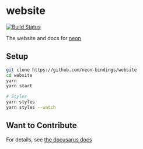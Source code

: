 # website

[![Build Status](https://travis-ci.org/neon-bindings/website.svg?branch=master)](https://travis-ci.org/neon-bindings/website)

The website and docs for [neon](https://github.com/neon-bindings/neon)

## Setup

```bash
git clone https://github.com/neon-bindings/website
cd website
yarn
yarn start

# Styles
yarn styles
yarn styles --watch
```

## Want to Contribute 

For details, see [the docusarus docs](https://v2.docusaurus.io)
